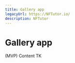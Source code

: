 ```yaml
---
title: Gallery app
legacyUrl: https://NFTutor.io/
description: NFTutor
---
```

 # Gallery app

(MVP) Content TK